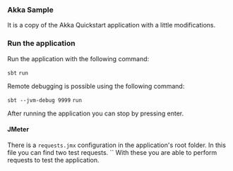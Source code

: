 ### Akka Sample 

It is a copy of the Akka Quickstart application with a little modifications. 

### Run the application

Run the application with the following command:

```sbt```
 ```run```

Remote debugging is possible using the following command:

```sbt --jvm-debug 9999```
```run```

After running the application you can stop by pressing enter.

#### JMeter

There is a `requests.jmx` configuration in the application's root folder.
 In this file you can find two test requests. ``
 With these you are able to perform requests to test the application.
